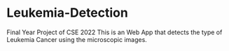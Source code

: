 # Leukemia-Detection
Final Year Project of CSE 2022
This is an Web App that detects the type of Leukemia Cancer using the microscopic images.
